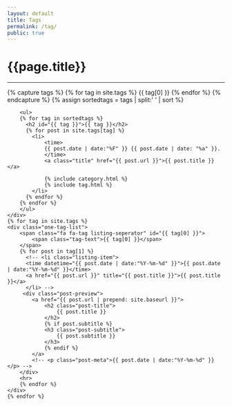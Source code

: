 ```yaml
---
layout: default
title: Tags
permalink: /tag/
public: true
---
```


<div class="page clearfix">
    <div class="left">
        <h1>{{page.title}}</h1>
        <hr>
        {% capture tags %}
          {% for tag in site.tags %}
            {{ tag[0] }}
          {% endfor %}
        {% endcapture %}
        {% assign sortedtags = tags | split:' ' | sort %}

        <ul>
        {% for tag in sortedtags %}
          <h2 id="{{ tag }}">{{ tag }}</h2>
          {% for post in site.tags[tag] %}
            <li>
                <time>
                {{ post.date | date:"%F" }} {{ post.date | date: "%a" }}.
                </time>
                <a class="title" href="{{ post.url }}">{{ post.title }}</a>

                {% include category.html %}
                {% include tag.html %}
            </li>
          {% endfor %}
        {% endfor %}
        </ul>
    </div>
    {% for tag in site.tags %}
    <div class="one-tag-list">
        <span class="fa fa-tag listing-seperator" id="{{ tag[0] }}">
            <span class="tag-text">{{ tag[0] }}</span>
        </span>
        {% for post in tag[1] %}
          <!-- <li class="listing-item">
          <time datetime="{{ post.date | date:"%Y-%m-%d" }}">{{ post.date | date:"%Y-%m-%d" }}</time>
          <a href="{{ post.url }}" title="{{ post.title }}">{{ post.title }}</a>
          </li> -->
         <div class="post-preview">
            <a href="{{ post.url | prepend: site.baseurl }}">
                <h2 class="post-title">
                    {{ post.title }}
                </h2>
                {% if post.subtitle %}
                <h3 class="post-subtitle">
                    {{ post.subtitle }}
                </h3>
                {% endif %}
            </a>
            <!-- <p class="post-meta">{{ post.date | date:"%Y-%m-%d" }}</p> -->
        </div>
        <hr>
        {% endfor %}
    </div>
    {% endfor %}
</div>
